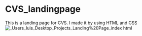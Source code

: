 # CVS_landingpage
This is a landing page for CVS. I made it by using HTML and CSS
![_Users_luis_Desktop_Projects_Landing%20Page_index html](https://user-images.githubusercontent.com/91508647/137638942-85d0f894-b980-47ac-95fe-5ffa811f68e7.png)
